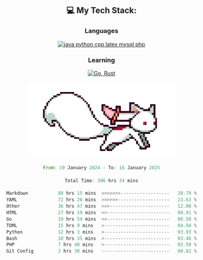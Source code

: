 
<div align="center">
<br>

## 💻 My Tech Stack:

### Languages

[![java python cpp latex mysql php](https://skillicons.dev/icons?i=java,python,cpp,latex,mysql,php)](https://skillicons.dev)

### Learning

[![Go, Rust](https://skillicons.dev/icons?i=go,rust)](https://skillicons.dev)

<center>

<img src="kyubey.gif" alt="Alt-Text" title="" >

</center>


<!--START_SECTION:waka-->

```rust
From: 19 January 2024 - To: 16 January 2025

Total Time: 306 hrs 34 mins

Markdown           88 hrs 15 mins  >>>>>>>------------------   28.79 %
YAML               72 hrs 26 mins  >>>>>>-------------------   23.63 %
Other              36 hrs 47 mins  >>>----------------------   12.00 %
HTML               27 hrs 19 mins  >>-----------------------   08.91 %
Go                 19 hrs 54 mins  >>-----------------------   06.50 %
TOML               15 hrs 9 mins   >------------------------   04.94 %
Python             12 hrs 3 mins   >------------------------   03.93 %
Bash               10 hrs 35 mins  >------------------------   03.46 %
PHP                7 hrs 40 mins   >------------------------   02.50 %
Git Config         2 hrs 30 mins   -------------------------   00.82 %
```

<!--END_SECTION:waka-->
